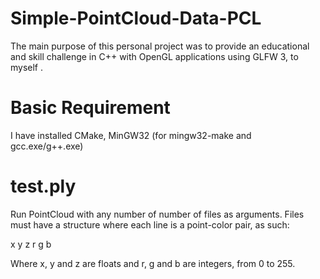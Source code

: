 # Simple-PointCloud-Data-PCL
The main purpose of this personal project was to provide an educational and skill challenge in C++ with OpenGL applications using GLFW 3, to myself . 

# Basic Requirement
I have installed CMake, MinGW32 (for mingw32-make and gcc.exe/g++.exe)



# test.ply

Run PointCloud with any number of number of files as arguments. Files must have a structure where each line is a point-color pair, as such:

x y z r g b

Where x, y and z are floats and r, g and b are integers, from 0 to 255.


